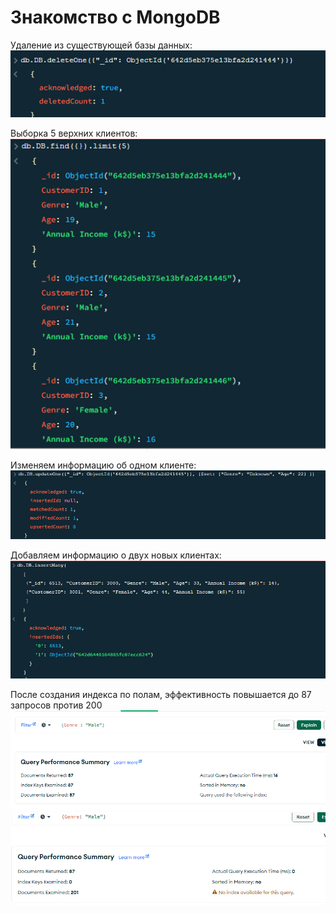 # Знакомство с MongoDB
Удаление из существующей базы данных:
![](Screenshot_7.png)

Выборка 5 верхних клиентов:
![](Screenshot_8.png)

Изменяем информацию об одном клиенте:
![](Screenshot_9.png)

Добавляем информацию о двух новых клиентах:
![](Screenshot_10.png)

После создания индекса по полам, эффективность повышается до 87 запросов против 200
![](Screenshot_11.png)
![](Screenshot_12.png)
